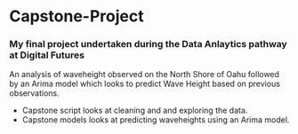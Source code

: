 # Capstone-Project
### My final project undertaken during the Data Anlaytics pathway at Digital Futures
An analysis of waveheight observed on the North Shore of Oahu followed by an Arima model which looks to predict Wave Height based on previous observations.
- Capstone script looks at cleaning and and exploring the data.
- Capstone models looks at predicting waveheights using an Arima model.
